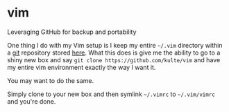vim
===

Leveraging GitHub for backup and portability

One thing I do with my Vim setup is I keep my entire `~/.vim` directory within a [git](http://git-scm.com/) repository stored [here](https://github.com/kulte/vim). What this does is give me the ability to go to a shiny new box and say `git clone https://github.com/kulte/vim` and have my entire vim environment exactly the way I want it.

You may want to do the same.

Simply clone to your new box and then symlink `~/.vimrc` to `~/.vim/vimrc` and you're done.
